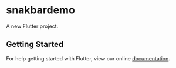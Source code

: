 # snakbardemo

A new Flutter project.

## Getting Started

For help getting started with Flutter, view our online
[documentation](https://flutter.io/).
